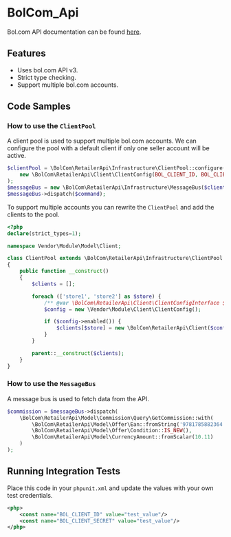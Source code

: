 # BolCom_Api
Bol.com API documentation can be found [here](https://api.bol.com/retailer/public/redoc/v3).

## Features
- Uses bol.com API v3.
- Strict type checking.
- Support multiple bol.com accounts.

## Code Samples
### How to use the `ClientPool`
A client pool is used to support multiple bol.com accounts.
We can configure the pool with a default client if only one seller account will be active.

```PHP
$clientPool = \BolCom\RetailerApi\Infrastructure\ClientPool::configure(
    new \BolCom\RetailerApi\Client\ClientConfig(BOL_CLIENT_ID, BOL_CLIENT_SECRET)
);
$messageBus = new \BolCom\RetailerApi\Infrastructure\MessageBus($clientPool);
$messageBus->dispatch($command);
```

To support multiple accounts you can rewrite the `ClientPool` and add the clients to the pool.
```PHP
<?php
declare(strict_types=1);

namespace Vendor\Module\Model\Client;

class ClientPool extends \BolCom\RetailerApi\Infrastructure\ClientPool
{
    public function __construct()
    {
        $clients = [];

        foreach (['store1', 'store2'] as $store) {
            /** @var \BolCom\RetailerApi\Client\ClientConfigInterface $config */
            $config = new \Vendor\Module\Client\ClientConfig();

            if ($config->enabled()) {
                $clients[$store] = new \BolCom\RetailerApi\Client($config);
            }
        }

        parent::__construct($clients);
    }
}
```

### How to use the `MessageBus`
A message bus is used to fetch data from the API.

```PHP
$commission = $messageBus->dispatch(
    \BolCom\RetailerApi\Model\Commission\Query\GetCommission::with(
        \BolCom\RetailerApi\Model\Offer\Ean::fromString('9781785882364'),
        \BolCom\RetailerApi\Model\Offer\Condition::IS_NEW(),
        \BolCom\RetailerApi\Model\CurrencyAmount::fromScalar(10.11)
    )
);
```

## Running Integration Tests
Place this code in your `phpunit.xml` and update the values with your own test credentials.

```XML
<php>
    <const name="BOL_CLIENT_ID" value="test_value"/>
    <const name="BOL_CLIENT_SECRET" value="test_value"/>
</php>
```
